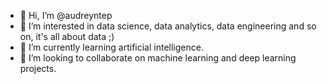 - 👋 Hi, I’m @audreyntep
- 👀 I’m interested in data science, data analytics, data engineering and so on, it's all about data ;)
- 🌱 I’m currently learning artificial intelligence.
- 💞️ I’m looking to collaborate on machine learning and deep learning projects.

<!---
audreyntep/audreyntep is a ✨ special ✨ repository because its `README.md` (this file) appears on your GitHub profile.
You can click the Preview link to take a look at your changes.
--->
